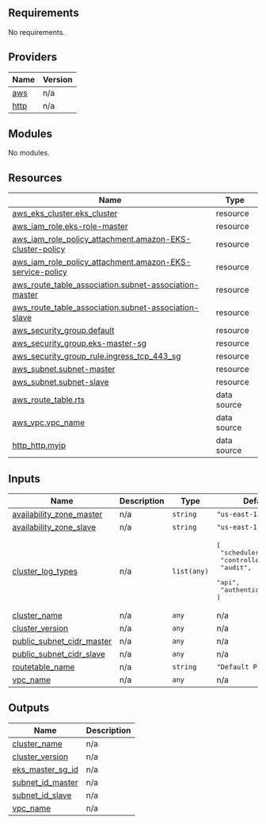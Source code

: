 ## Requirements

No requirements.

## Providers

| Name | Version |
|------|---------|
| <a name="provider_aws"></a> [aws](#provider\_aws) | n/a |
| <a name="provider_http"></a> [http](#provider\_http) | n/a |

## Modules

No modules.

## Resources

| Name | Type |
|------|------|
| [aws_eks_cluster.eks_cluster](https://registry.terraform.io/providers/hashicorp/aws/latest/docs/resources/eks_cluster) | resource |
| [aws_iam_role.eks-role-master](https://registry.terraform.io/providers/hashicorp/aws/latest/docs/resources/iam_role) | resource |
| [aws_iam_role_policy_attachment.amazon-EKS-cluster-policy](https://registry.terraform.io/providers/hashicorp/aws/latest/docs/resources/iam_role_policy_attachment) | resource |
| [aws_iam_role_policy_attachment.amazon-EKS-service-policy](https://registry.terraform.io/providers/hashicorp/aws/latest/docs/resources/iam_role_policy_attachment) | resource |
| [aws_route_table_association.subnet-association-master](https://registry.terraform.io/providers/hashicorp/aws/latest/docs/resources/route_table_association) | resource |
| [aws_route_table_association.subnet-association-slave](https://registry.terraform.io/providers/hashicorp/aws/latest/docs/resources/route_table_association) | resource |
| [aws_security_group.default](https://registry.terraform.io/providers/hashicorp/aws/latest/docs/resources/security_group) | resource |
| [aws_security_group.eks-master-sg](https://registry.terraform.io/providers/hashicorp/aws/latest/docs/resources/security_group) | resource |
| [aws_security_group_rule.ingress_tcp_443_sg](https://registry.terraform.io/providers/hashicorp/aws/latest/docs/resources/security_group_rule) | resource |
| [aws_subnet.subnet-master](https://registry.terraform.io/providers/hashicorp/aws/latest/docs/resources/subnet) | resource |
| [aws_subnet.subnet-slave](https://registry.terraform.io/providers/hashicorp/aws/latest/docs/resources/subnet) | resource |
| [aws_route_table.rts](https://registry.terraform.io/providers/hashicorp/aws/latest/docs/data-sources/route_table) | data source |
| [aws_vpc.vpc_name](https://registry.terraform.io/providers/hashicorp/aws/latest/docs/data-sources/vpc) | data source |
| [http_http.myip](https://registry.terraform.io/providers/hashicorp/http/latest/docs/data-sources/http) | data source |

## Inputs

| Name | Description | Type | Default | Required |
|------|-------------|------|---------|:--------:|
| <a name="input_availability_zone_master"></a> [availability\_zone\_master](#input\_availability\_zone\_master) | n/a | `string` | `"us-east-1a"` | no |
| <a name="input_availability_zone_slave"></a> [availability\_zone\_slave](#input\_availability\_zone\_slave) | n/a | `string` | `"us-east-1b"` | no |
| <a name="input_cluster_log_types"></a> [cluster\_log\_types](#input\_cluster\_log\_types) | n/a | `list(any)` | <pre>[<br>  "scheduler",<br>  "controllerManager",<br>  "audit",<br>  "api",<br>  "authenticator"<br>]</pre> | no |
| <a name="input_cluster_name"></a> [cluster\_name](#input\_cluster\_name) | n/a | `any` | n/a | yes |
| <a name="input_cluster_version"></a> [cluster\_version](#input\_cluster\_version) | n/a | `any` | n/a | yes |
| <a name="input_public_subnet_cidr_master"></a> [public\_subnet\_cidr\_master](#input\_public\_subnet\_cidr\_master) | n/a | `any` | n/a | yes |
| <a name="input_public_subnet_cidr_slave"></a> [public\_subnet\_cidr\_slave](#input\_public\_subnet\_cidr\_slave) | n/a | `any` | n/a | yes |
| <a name="input_routetable_name"></a> [routetable\_name](#input\_routetable\_name) | n/a | `string` | `"Default Public"` | no |
| <a name="input_vpc_name"></a> [vpc\_name](#input\_vpc\_name) | n/a | `any` | n/a | yes |

## Outputs

| Name | Description |
|------|-------------|
| <a name="output_cluster_name"></a> [cluster\_name](#output\_cluster\_name) | n/a |
| <a name="output_cluster_version"></a> [cluster\_version](#output\_cluster\_version) | n/a |
| <a name="output_eks_master_sg_id"></a> [eks\_master\_sg\_id](#output\_eks\_master\_sg\_id) | n/a |
| <a name="output_subnet_id_master"></a> [subnet\_id\_master](#output\_subnet\_id\_master) | n/a |
| <a name="output_subnet_id_slave"></a> [subnet\_id\_slave](#output\_subnet\_id\_slave) | n/a |
| <a name="output_vpc_name"></a> [vpc\_name](#output\_vpc\_name) | n/a |
